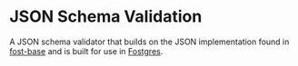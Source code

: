 # JSON Schema Validation


A JSON schema validator that builds on the JSON implementation found in [fost-base](https://github.com/KayEss/fost-base) and is built for use in [Fostgres](https://github.com/KayEss/fostgres).

